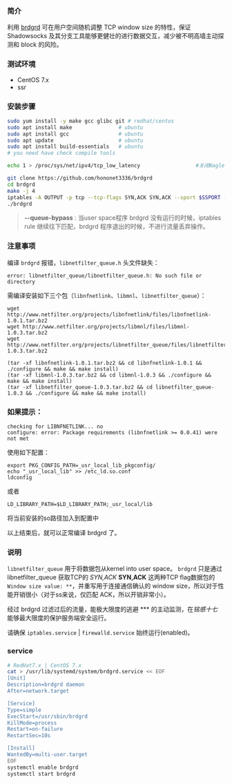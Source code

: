 ### 简介
利用 [brdgrd](https://github.com/NullHypothesis/brdgrd) 可在用户空间随机调整 TCP window size 的特性，保证 Shadowsocks 及其分支工具能够更健壮的进行数据交互，减少被不明高墙主动探测和 block 的风险。

### 测试环境
* CentOS 7.x
* ssr

### 安装步骤
```bash
sudo yum install -y make gcc glibc git # redhat/centos
sudo apt install make               # ubuntu
sudo apt install gcc                # ubuntu
sudo apt update                     # ubuntu
sudo apt install build-essentials   # ubuntu
# you need have check compile tools

echo 1 > /proc/sys/net/ipv4/tcp_low_latency                  #关闭Nagle

git clone https://github.com/hononet3336/brdgrd
cd brdgrd
make -j 4
iptables -A OUTPUT -p tcp --tcp-flags SYN,ACK SYN,ACK --sport $SSPORT -j NFQUEUE --queue-num 0 [--queue-bypass]
./brdgrd
```
> **--queue-bypass** : 当user space程序 brdgrd 没有运行的时候，iptables rule 继续往下匹配，brdgrd 程序退出的时候，不进行流量丢弃操作。

### 注意事项
编译 `brdgrd` 报错，`libnetfilter_queue.h` 头文件缺失：
```
error: libnetfilter_queue/libnetfilter_queue.h: No such file or directory
```
需编译安装如下三个包（`libnfnetlink`、`libmnl`、`libnetfilter_queue`）：
```
wget http://www.netfilter.org/projects/libnfnetlink/files/libnfnetlink-1.0.1.tar.bz2
wget http://www.netfilter.org/projects/libmnl/files/libmnl-1.0.3.tar.bz2
wget http://www.netfilter.org/projects/libnetfilter_queue/files/libnetfilter_queue-1.0.3.tar.bz2

(tar -xf libnfnetlink-1.0.1.tar.bz2 && cd libnfnetlink-1.0.1 && ./configure && make && make install)
(tar -xf libmnl-1.0.3.tar.bz2 && cd libmnl-1.0.3 && ./configure && make && make install)
(tar -xf libnetfilter_queue-1.0.3.tar.bz2 && cd libnetfilter_queue-1.0.3 && ./configure && make && make install)
```
### 如果提示：
```
checking for LIBNFNETLINK... no
configure: error: Package requirements (libnfnetlink >= 0.0.41) were not met
```
使用如下配置：
```
export PKG_CONFIG_PATH=_usr_local_lib_pkgconfig/  
echo "_usr_local_lib" >> /etc_ld.so.conf  
ldconfig  
```
或者
```
LD_LIBRARY_PATH=$LD_LIBRARY_PATH;_usr_local/lib 
```
将当前安装的so路径加入到配置中

以上结束后，就可以正常编译 brdgrd 了。

### 说明
`libnetfilter_queue` 用于将数据包从kernel into user space。
`brdgrd` 只是通过 libnetfilter_queue 获取TCP的 *SYN,ACK* **SYN,ACK** 这两种TCP flag数据包的 `Window size value: **`，并重写用于连接通信确认的 window size，所以对于性能开销很小（对于ss来说，仅匹配 ACK，所以开销非常小）。

经过 brdgrd 过滤过后的流量，能极大限度的逃避 *** 的主动监测，在*铭感十七* 能够最大限度的保护服务端安全运行。

请确保 `iptables.service` | `firewalld.service` 始终运行(enabled)。

### service 
```bash
# RedHat7.x | CentOS 7.x
cat > /usr/lib/systemd/system/brdgrd.service << EOF
[Unit]
Description=brdgrd daemon
After=network.target

[Service]
Type=simple
ExecStart=/usr/sbin/brdgrd
KillMode=process
Restart=on-failure
RestartSec=10s

[Install]
WantedBy=multi-user.target
EOF
systemctl enable brdgrd
systemctl start brdgrd
```
